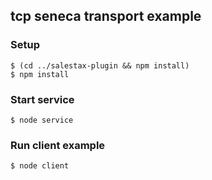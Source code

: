 
## tcp seneca transport example

### Setup

```
$ (cd ../salestax-plugin && npm install)
$ npm install
```

### Start service

```
$ node service
```

### Run client example

```
$ node client
```
